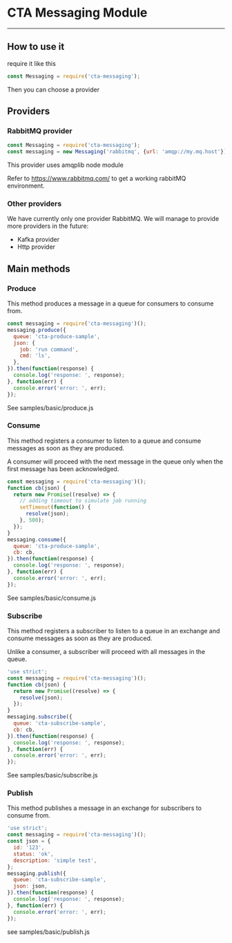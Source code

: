 # CTA Messaging Module
----------------------

## How to use it

require it like this

````javascript
const Messaging = require('cta-messaging');
````

Then you can choose a provider

## Providers

### RabbitMQ provider

````javascript
const Messaging = require('cta-messaging');
const messaging = new Messaging('rabbitmq', {url: 'amqp://my.mq.host'});
````

This provider uses amqplib node module

Refer to https://www.rabbitmq.com/ to get a working rabbitMQ environment.

### Other providers

We have currently only one provider RabbitMQ. We will manage to provide more providers in the future:

* Kafka provider
* Http provider

## Main methods

### Produce

This method produces a message in a queue for consumers to consume from.

````javascript
const messaging = require('cta-messaging')();
messaging.produce({
  queue: 'cta-produce-sample',
  json: {
    job: 'run command',
    cmd: 'ls',
  },
}).then(function(response) {
  console.log('response: ', response);
}, function(err) {
  console.error('error: ', err);
});
````

See samples/basic/produce.js

### Consume

This method registers a consumer to listen to a queue and consume messages as soon as they are produced.

A consumer will proceed with the next message in the queue only when the first message has been acknowledged.

````javascript
const messaging = require('cta-messaging')();
function cb(json) {
  return new Promise((resolve) => {
    // adding timeout to simulate job running
    setTimeout(function() {
      resolve(json);
    }, 500);
  });
}
messaging.consume({
  queue: 'cta-produce-sample',
  cb: cb,
}).then(function(response) {
  console.log('response: ', response);
}, function(err) {
  console.error('error: ', err);
});
````

See samples/basic/consume.js

### Subscribe

This method registers a subscriber to listen to a queue in an exchange and consume messages as soon as they are produced.

Unlike a consumer, a subscriber will proceed with all messages in the queue.

````javascript
'use strict';
const messaging = require('cta-messaging')();
function cb(json) {
  return new Promise((resolve) => {
    resolve(json);
  });
}
messaging.subscribe({
  queue: 'cta-subscribe-sample',
  cb: cb,
}).then(function(response) {
  console.log('response: ', response);
}, function(err) {
  console.error('error: ', err);
});
````

See samples/basic/subscribe.js

### Publish

This method publishes a message in an exchange for subscribers to consume from.

````javascript
'use strict';
const messaging = require('cta-messaging')();
const json = {
  id: '123',
  status: 'ok',
  description: 'simple test',
};
messaging.publish({
  queue: 'cta-subscribe-sample',
  json: json,
}).then(function(response) {
  console.log('response: ', response);
}, function(err) {
  console.error('error: ', err);
});
````

see samples/basic/publish.js